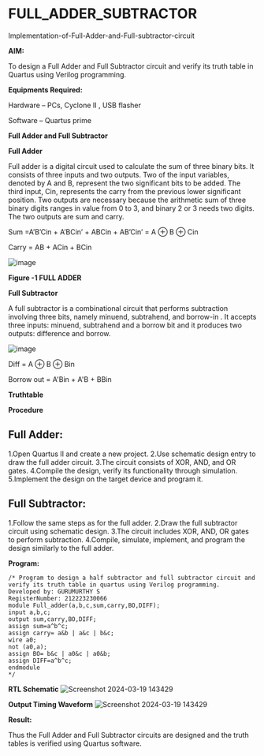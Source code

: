# FULL_ADDER_SUBTRACTOR

Implementation-of-Full-Adder-and-Full-subtractor-circuit

**AIM:**

To design a Full Adder and Full Subtractor circuit and verify its truth table in Quartus using Verilog programming.

**Equipments Required:**

Hardware – PCs, Cyclone II , USB flasher

Software – Quartus prime

**Full Adder and Full Subtractor**

**Full Adder**

Full adder is a digital circuit used to calculate the sum of three binary bits. It consists of three inputs and two outputs. Two of the input variables, denoted by A and B, represent the two significant bits to be added. The third input, Cin, represents the carry from the previous lower significant position. Two outputs are necessary because the arithmetic sum of three binary digits ranges in value from 0 to 3, and binary 2 or 3 needs two digits. The two outputs are sum and carry.

Sum =A’B’Cin + A’BCin’ + ABCin + AB’Cin’ = A ⊕ B ⊕ Cin 

Carry = AB + ACin + BCin

![image](https://github.com/naavaneetha/FULL_ADDER_SUBTRACTOR/assets/154305477/0f30ba51-5ffb-4198-845f-18e054f675e7)

**Figure -1 FULL ADDER**

**Full Subtractor**

A full subtractor is a combinational circuit that performs subtraction involving three bits, namely minuend, subtrahend, and borrow-in . It accepts three inputs: minuend, subtrahend and a borrow bit and it produces two outputs: difference and borrow.

![image](https://github.com/naavaneetha/FULL_ADDER_SUBTRACTOR/assets/154305477/02b24f51-ab51-4304-9ad6-7b81ffc1ead5)

Diff = A ⊕ B ⊕ Bin 

Borrow out = A'Bin + A'B + BBin

**Truthtable**

**Procedure**

## Full Adder:
1.Open Quartus II and create a new project.
2.Use schematic design entry to draw the full adder circuit. 
3.The circuit consists of XOR, AND, and OR gates. 
4.Compile the design, verify its functionality through simulation. 
5.Implement the design on the target device and program it.

## Full Subtractor: 
1.Follow the same steps as for the full adder. 
2.Draw the full subtractor circuit using schematic design. 
3.The circuit includes XOR, AND, OR gates to perform subtraction. 
4.Compile, simulate, implement, and program the design similarly to the full adder.

**Program:**
```
/* Program to design a half subtractor and full subtractor circuit and verify its truth table in quartus using Verilog programming.
Developed by: GURUMURTHY S
RegisterNumber: 212223230066
module Full_adder(a,b,c,sum,carry,BO,DIFF);
input a,b,c;
output sum,carry,BO,DIFF;
assign sum=a^b^c;
assign carry= a&b | a&c | b&c;
wire a0;
not (a0,a);
assign BO= b&c | a0&c | a0&b;
assign DIFF=a^b^c;
endmodule
*/
```

**RTL Schematic**
![Screenshot 2024-03-19 143429](https://github.com/GURUMUR/FULL_ADDER_SUBTRACTOR/assets/144895197/3fcd4db2-1d86-4fff-90cf-2aefe6bbba06)


**Output Timing Waveform**
![Screenshot 2024-03-19 143429](https://github.com/GURUMUR/FULL_ADDER_SUBTRACTOR/assets/144895197/486ad393-8b3b-4b60-896e-6fbacb544fdd)

**Result:**

Thus the Full Adder and Full Subtractor circuits are designed and the truth tables is verified using Quartus software.



